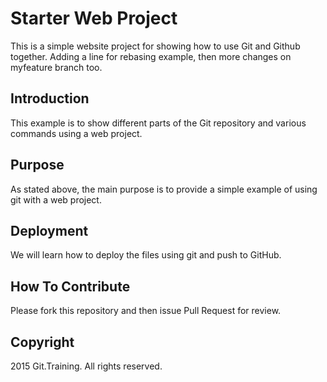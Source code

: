 # Starter Web Project

This is a simple website project for showing how to use Git and Github together. Adding a line for rebasing example, then more changes on myfeature branch too.

## Introduction

This example is to show different parts of the Git repository and various commands using a web project.

## Purpose

As stated above, the main purpose is to provide a simple example of using git with a web project.

## Deployment

We will learn how to deploy the files using git and push to GitHub.
## How To Contribute

Please fork this repository and then issue Pull Request for review.

## Copyright

2015 Git.Training. All rights reserved.
